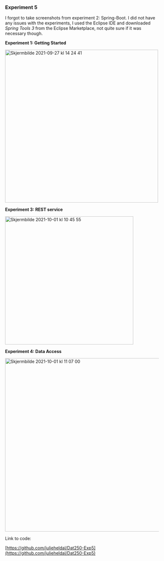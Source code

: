 ### Experiment 5

I forgot to take screenshots from experiment 2: Spring-Boot. I did not have any issues with the experiments,  I used the Eclipse IDE and downloaded *Spring Tools 3* from the Eclipse Marketplace, not quite sure if it was necessary  though. 

**Experiment 1: Getting Started**

<img width="501" alt="Skjermbilde 2021-09-27 kl  14 24 41" src="https://user-images.githubusercontent.com/42602722/135597645-3fed8474-dbd8-4713-b9da-ae25e37c0f7e.png">

**Experiment 3: REST service**

<img width="420" alt="Skjermbilde 2021-10-01 kl  10 45 55" src="https://user-images.githubusercontent.com/42602722/135597686-edea4de5-ad8c-468d-aec8-2b99467ed703.png">


**Experiment 4: Data Access**

<img width="568" alt="Skjermbilde 2021-10-01 kl  11 07 00" src="https://user-images.githubusercontent.com/42602722/135597698-24785186-ada2-4c95-b475-d7ffeade1f14.png">


Link to code: 

[https://github.com/julieheldal/Dat250-Exp5](https://github.com/julieheldal/Dat250-Exp5)
